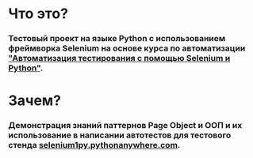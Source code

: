 <h1 align="left">Что это?</h1>
<h3 align="left">Тестовый проект на языке Python с использованием фреймворка Selenium на основе курса по автоматизации <a href="https://stepik.org/course/575/syllabus" target="_blank">"Автоматизация тестирования с помощью Selenium и Python"</a>.
<h1 align="left">Зачем?</h1>
<h3 align="left">Демонстрация знаний паттернов Page Object и ООП и их использование в написании автотестов для тестового стенда <a href=http://selenium1py.pythonanywhere.com/ru/ target="_blank">selenium1py.pythonanywhere.com</a>.
